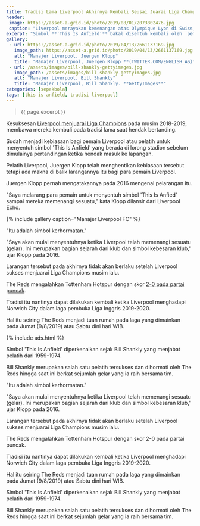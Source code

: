 ```yaml
---
title: Tradisi Lama Liverpool Akhirnya Kembali Seusai Juarai Liga Champions
header:
 image: https://asset-a.grid.id/photo/2019/08/01/2073802476.jpg
 caption: "Liverpool merayakan kemenangan atas Olympique Lyon di Swiss, Rabu (31/7/2019). **(TWITTER.COM/LIVERPOOL FC)**"
excerpt: "Simbol **'This Is Anfield'** bakal disentuh kembali oleh  pemain Liverpool ketika mereka berhadapan dengan Norwich City pada laga pembuka Liga Inggris."
gallery:
 - url: https://asset-a.grid.id/photo/2019/04/13/2661137169.jpg
   image_path: https://asset-a.grid.id/photo/2019/04/13/2661137169.jpg
   alt: "Manajer Liverpool, Juergen Klopp"
   title: "Manajer Liverpool, Juergen Klopp **(TWITTER.COM/ENGLISH_AS)**"
 - url: /assets/images/bill-shankly-gettyimages.jpg
   image_path: /assets/images/bill-shankly-gettyimages.jpg
   alt: "Manajer Liverpool, Bill Shankly"
   title: "Manajer Liverpool, Bill Shankly. **GettyImages**"
categories: [sepakbola]
tags: [this is anfield, tradisi liverpool]
---
```

> {{ page.excerpt }}

Kesuksesan [Liverpool menjuarai Liga Champions](https://catetan.istimiwir.host/sepakbola/final-champions-2019/) pada musim 2018-2019, membawa mereka kembali pada tradisi lama saat hendak bertanding.

Sudah menjadi kebiasaan bagi pemain Liverpool atau pelatih untuk menyentuh simbol 'This Is Anfield' yang berada di lorong stadion sebelum dimulainya pertandingan ketika hendak masuk ke lapangan.

Pelatih Liverpool, Juergen Klopp telah menghentikan kebiasaan tersebut tetapi ada makna di balik larangannya itu bagi para pemain Liverpool.

Juergen Klopp pernah mengatakannya pada 2016 mengenai pelarangan itu.

"Saya melarang para pemain untuk menyentuh simbol 'This Is Anfied' sampai mereka memenangi sesuatu," kata Klopp dilansir dari Liverpool Echo.

{% include gallery caption="Manajer Liverpool FC" %}

"Itu adalah simbol kerhormatan."

"Saya akan mulai menyentuhnya ketika Liverpool telah memenangi sesuatu (gelar). Ini merupakan bagian sejarah dari klub dan simbol kebesaran klub," ujar Klopp pada 2016.

Larangan tersebut pada akhirnya tidak akan berlaku setelah Liverpool sukses menjuarai Liga Champions musim lalu.

The Reds mengalahkan Tottenham Hotspur dengan skor [2-0 pada partai puncak](https://www.paciran.com/tottenham-vs-liverpool-pertandingan-final-champions-gak-mutu).

Tradisi itu nantinya dapat dilakukan kembali ketika Liverpool menghadapi Norwich City dalam laga pembuka Liga Inggris 2019-2020.

Hal itu seiring The Reds menjadi tuan rumah pada laga yang dimainkan pada Jumat (9/8/2019) atau Sabtu dini hari WIB.

{% include ads.html %}

Simbol 'This Is Anfield' diperkenalkan sejak Bill Shankly yang menjabat pelatih dari 1959-1974.

Bill Shankly merupakan salah satu pelatih tersukses dan dihormati oleh The Reds hingga saat ini berkat sejumlah gelar yang ia raih bersama tim.

"Itu adalah simbol kerhormatan."

"Saya akan mulai menyentuhnya ketika Liverpool telah memenangi sesuatu (gelar). Ini merupakan bagian sejarah dari klub dan simbol kebesaran klub," ujar Klopp pada 2016.

Larangan tersebut pada akhirnya tidak akan berlaku setelah Liverpool sukses menjuarai Liga Champions musim lalu.

The Reds mengalahkan Tottenham Hotspur dengan skor 2-0 pada partai puncak.

Tradisi itu nantinya dapat dilakukan kembali ketika Liverpool menghadapi Norwich City dalam laga pembuka Liga Inggris 2019-2020.

Hal itu seiring The Reds menjadi tuan rumah pada laga yang dimainkan pada Jumat (9/8/2019) atau Sabtu dini hari WIB.

Simbol 'This Is Anfield' diperkenalkan sejak Bill Shankly yang menjabat pelatih dari 1959-1974.

Bill Shankly merupakan salah satu pelatih tersukses dan dihormati oleh The Reds hingga saat ini berkat sejumlah gelar yang ia raih bersama tim.
